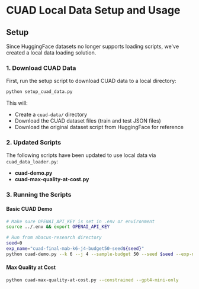 # CUAD Local Data Setup and Usage

## Setup

Since HuggingFace datasets no longer supports loading scripts, we've created a local data loading solution.

### 1. Download CUAD Data

First, run the setup script to download CUAD data to a local directory:

```bash
python setup_cuad_data.py
```

This will:
- Create a `cuad-data/` directory
- Download the CUAD dataset files (train and test JSON files)
- Download the original dataset script from HuggingFace for reference

### 2. Updated Scripts

The following scripts have been updated to use local data via `cuad_data_loader.py`:

- **cuad-demo.py**
- **cuad-max-quality-at-cost.py**

### 3. Running the Scripts

#### Basic CUAD Demo
```bash
# Make sure OPENAI_API_KEY is set in .env or environment
source ../.env && export OPENAI_API_KEY

# Run from abacus-research directory
seed=0
exp_name="cuad-final-mab-k6-j4-budget50-seed${seed}"
python cuad-demo.py --k 6 --j 4 --sample-budget 50 --seed $seed --exp-name $exp_name --gpt4-mini-only
```

#### Max Quality at Cost
```bash
python cuad-max-quality-at-cost.py --constrained --gpt4-mini-only
```
